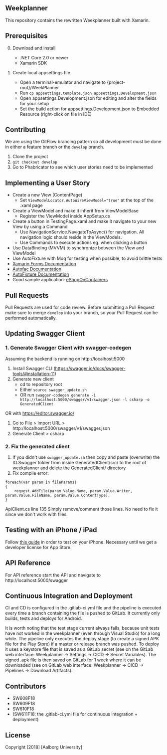 ## Weekplanner

This repository contains the rewritten Weekplanner built with Xamarin.

## Prerequisites

0. Download and install
	- .NET Core 2.0 or newer
	- Xamarin SDK

1. Create local appsettings file
    - Open a terminal-emulator and navigate to {project-root}/WeekPlanner
    - Run `cp appsettings.template.json appsettings.Development.json`
    - Open appsettings.Development.json for editing and alter the fields for your setup
    - Set the build action for appsettings.Development.json to Embedded Resource (right-click on file in IDE)

## Contributing

We are using the GitFlow brancing pattern so all development must be done in either a feature branch or the `develop` branch.

1. Clone the project
2. `git checkout develop`
3. Go to Phabricator to see which user stories need to be implemented

## Implementing a User Story

- Create a new View (ContentPage)
    - Set `ViewModelLocator.AutoWireViewModel="true"` at the top of the .xaml page
- Create a ViewModel and make it inherit from ViewModelBase
    - Register the ViewModel inside AppSetup.cs
- Create a button in TestingPage.xaml and make it navigate to your new View by using a Command
    - Use NavigationService.NavigateToAsync<xxxViewModel>() for navigation. All navigation logic should reside in the ViewModels.
    - Use Commands to execute actions eg. when clicking a button
- Use DataBinding (MVVM) to synchronize between the View and ViewModel
- Use AutoFixture with Moq for testing when possible, to avoid brittle tests
- [Xamarin Forms Documentation](https://developer.xamarin.com/guides/xamarin-forms/)
- [Autofac Documentation](http://autofac.readthedocs.io/en/latest/getting-started/index.html)
- [AutoFixture Documentation](https://github.com/AutoFixture/AutoFixture/wiki/Cheat-Sheet)
- Good sample application: [eShopOnContainers](https://github.com/dotnet-architecture/eShopOnContainers/)

## Pull Requests

Pull Requests are used for code review. Before submitting a Pull Request make sure to merge `develop` into your branch, so your Pull Request can be performed automatically.

## Updating Swagger Client

### 1. Generate Swagger Client with swagger-codegen
Assuming the backend is running on http://localhost:5000

1. Install Swagger CLI (https://swagger.io/docs/swagger-tools/#installation-11) 
2. Generate new client
    - cd to repository root
    - Either `source swagger_update.sh` 
    - OR run `swagger-codegen generate -i http://localhost:5000/swagger/v1/swagger.json -l csharp -o GeneratedClient`

OR with https://editor.swagger.io/

1. Go to File > Import URL > http://localhost:5000/swagger/v1/swagger.json
3. Generate Client > csharp

### 2. Fix the generated client

1. If you didn't use `swagger_update.sh` then copy and paste (overwrite) the IO.Swagger folder from inside GeneratedClient/src/ to the root of weekplanner and delete the GeneratedClient/ directory
2. Fix compile error:
```
foreach(var param in fileParams)
{
    request.AddFile(param.Value.Name, param.Value.Writer, param.Value.FileName, param.Value.ContentType);
}
```
ApiClient.cs line 135
Simply remove/comment those lines. No need to fix it since we don't work with files.

## Testing with an iPhone / iPad
Follow [this guide](https://docs.microsoft.com/en-us/xamarin/ios/get-started/installation/device-provisioning/free-provisioning) in order to test on your iPhone. Necessary until we get a developer license for App Store.

## API Reference

For API reference start the API and navigate to http://localhost:5000/swagger

## Continuous Integration and Deployment
CI and CD is configured in the .gitlab-ci.yml file and the pipeline is executed every time a branch containing the file is pushed to GitLab. It currently only builds, tests and deploys for Android. 

It is worth noting that the test stage current always fails, because unit tests have not worked in the weekplanner (even through Visual Studio) for a long while. The pipeline only executes the deploy stage (to create a signed APK file for the Play Store) if a master or release branch was pushed. To deploy it uses a keystore file that is saved as a GitLab secret (see on the GitLab web interface: Weekplanner -> Settings -> CICD -> Secret Variables). The signed .apk file is then saved on GitLab for 1 week where it can be downloaded (see on GitLab web interface: Weekplanner -> CICD -> Pipelines -> Download Artifacts). 

## Contributors

- SW608F18
- SW609F18
- SW610F18 
- (SW611F18: the .gitlab-ci.yml file for continuous integration + deployment)

## License

Copyright [2018] [Aalborg University]
